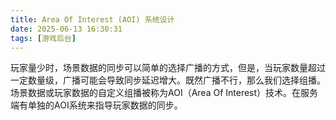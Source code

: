 ```yaml
---
title: Area Of Interest (AOI) 系统设计
date: 2025-06-13 16:30:31
tags: [游戏后台]
---
```


玩家量少时，场景数据的同步可以简单的选择广播的方式，但是，当玩家数量超过一定数量级，广播可能会导致同步延迟增大。既然广播不行，那么我们选择组播。场景数据或玩家数据的自定义组播被称为AOI（Area Of Interest）技术。在服务端有单独的AOI系统来指导玩家数据的同步。